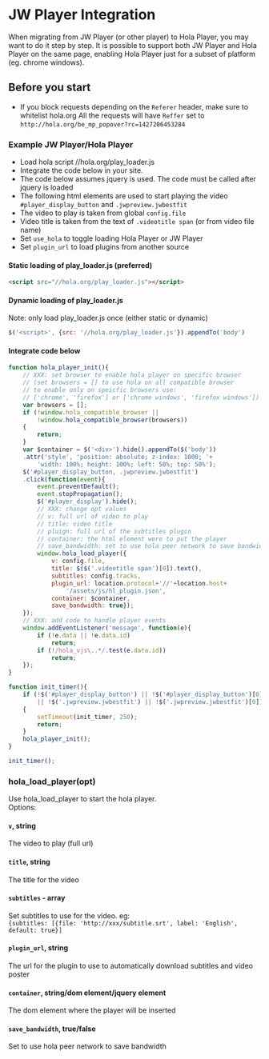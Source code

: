 # JW Player Integration
When migrating from JW Player (or other player) to Hola Player, you may want to do it step by step.
It is possible to support both JW Player and Hola Player on the same page, enabling Hola Player just for a subset of platform (eg. chrome windows).

## Before you start
- If you block requests depending on the `Referer` header, make sure to whitelist hola.org
  All the requests will have `Reffer` set to `http://hola.org/be_mp_popover?rc=1427206453284`

### Example JW Player/Hola Player
- Load hola script //hola.org/play_loader.js
- Integrate the code below in your site.
- The code below assumes jquery is used. The code must be called after jquery is loaded
- The following html elements are used to start playing the video
  `#player_display_button` and `.jwpreview.jwbestfit`
- The video to play is taken from global `config.file`
- Video title is taken from the text of `.videotitle span` (or from video file name)
- Set `use_hola` to toggle loading Hola Player or JW Player
- Set `plugin_url` to load plugins from another source

#### Static loading of play_loader.js (preferred)
```html
<script src="//hola.org/play_loader.js"></script>
```
#### Dynamic loading of play_loader.js
Note: only load play_loader.js once (either static or dynamic)
```js
$('<script>', {src: '//hola.org/play_loader.js'}).appendTo('body')
```
#### Integrate code below
```js
function hola_player_init(){
    // XXX: set browser to enable hola player on specific browser
    // (set browsers = [] to use hola on all compatible browser
    // to enable only on speicfic browsers use:
    // ['chrome', 'firefox'] or ['chrome windows', 'firefox windows'])
    var browsers = [];
    if (!window.hola_compatible_browser ||
        !window.hola_compatible_browser(browsers))
    {
        return;
    }
    var $container = $('<div>').hide().appendTo($('body'))
    .attr('style', 'position: absolute; z-index: 1000; '+
        'width: 100%; height: 100%; left: 50%; top: 50%');
    $('#player_display_button, .jwpreview.jwbestfit')
    .click(function(event){
        event.preventDefault();
        event.stopPropagation();
        $('#player_display').hide();
        // XXX: change opt values
        // v: full url of video to play
        // title: video title
        // pluign: full url of the subtitles plugin
        // container: the html element were to put the player
        // save_bandwidth: set to use hola peer network to save bandwidth
        window.hola_load_player({
            v: config.file,
            title: $($('.videotitle span')[0]).text(),
            subtitles: config.tracks,
            plugin_url: location.protocol+'//'+location.host+
                '/assets/js/hl_plugin.json',
            container: $container,
            save_bandwidth: true});
    });
    // XXX: add code to handle player events
    window.addEventListener('message', function(e){
        if (!e.data || !e.data.id)
            return;
        if (!/hola_vjs\..*/.test(e.data.id))
            return;
    });
}

function init_timer(){
    if (!$('#player_display_button') || !$('#player_display_button')[0]
        || !$('.jwpreview.jwbestfit') || !$('.jwpreview.jwbestfit')[0])
    {
        setTimeout(init_timer, 250);
        return;
    }
    hola_player_init();
}

init_timer();
```

### hola_load_player(opt)
Use hola_load_player to start the hola player.  
Options:
#### `v`, string
The video to play (full url)
#### `title`, string
The title for the video
#### `subtitles` - array
Set subtitles to use for the video. eg:  
`{subtitles: [{file: 'http://xxx/subtitle.srt', label: 'English', default: true}]`
#### `plugin_url`, string
The url for the plugin to use to automatically download subtitles and video poster
#### `container`, string/dom element/jquery element
The dom element where the player will be inserted
#### `save_bandwidth`, true/false
Set to use hola peer network to save bandwidth
